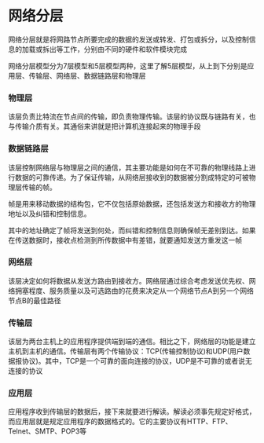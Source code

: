 # 网络分层
网络分层就是将网路节点所要完成的数据的发送或转发、打包或拆分，以及控制信息的加载或拆出等工作，分别由不同的硬件和软件模块完成

网络分层模型分为7层模型和5层模型两种，这里了解5层模型，从上到下分别是应用层、传输层、网络层、数据链路层和物理层
### 物理层
该层负责比特流在节点间的传输，即负责物理传输。该层的协议既与链路有关，也与传输介质有关。其通俗来讲就是把计算机连接起来的物理手段
### 数据链路层
该层控制网络层与物理层之间的通信，其主要功能是如何在不可靠的物理线路上进行数据的可靠传递。为了保证传输，从网络层接收到的数据被分割成特定的可被物理层传输的帧。

帧是用来移动数据的结构包，它不仅包括原始数据，还包括发送方和接收方的物理地址以及纠错和控制信息。

其中的地址确定了帧将发送到何处，而纠错和控制信息则确保帧无差别到达。如果在传送数据时，接收点检测到所传数据中有差错，就要通知发送方重发这一帧

### 网络层
该层决定如何将数据从发送方路由到接收方。网络层通过综合考虑发送优先权、网络拥塞程度、服务质量以及可选路由的花费来决定从一个网络节点A到另一个网络节点B的最佳路径

### 传输层
该层为两台主机上的应用程序提供端到端的通信。相比之下，网络层的功能是建立主机到主机的通信。传输层有两个传输协议：TCP(传输控制协议)和UDP(用户数据报协议)。其中，TCP是一个可靠的面向连接的协议，UDP是不可靠的或者说无连接的协议

### 应用层
应用程序收到传输层的数据后，接下来就要进行解读。解读必须事先规定好格式，而应用层就是规定应用程序的数据格式的。它的主要协议有HTTP、FTP、Telnet、SMTP、POP3等

